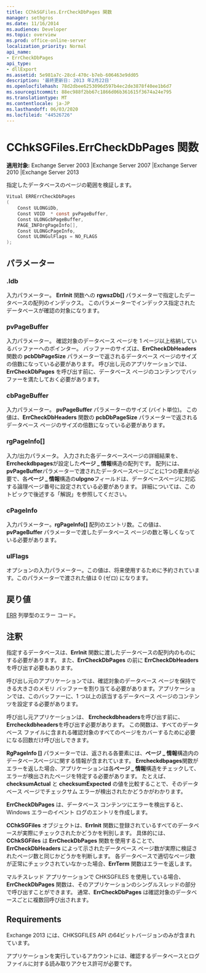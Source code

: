 ```yaml
---
title: CChkSGFiles.ErrCheckDbPages 関数
manager: sethgros
ms.date: 11/16/2014
ms.audience: Developer
ms.topic: overview
ms.prod: office-online-server
localization_priority: Normal
api_name:
- ErrCheckDbPages
api_type:
- dllExport
ms.assetid: 5e981a7c-28cd-470c-b7eb-606463e9dd05
description: '最終更新日: 2013 年2月22日'
ms.openlocfilehash: 78d2dbee6253096d597b4ec2de3878f40ee1b6d7
ms.sourcegitcommit: 88ec988f2bb67c1866d06b361615f3674a24e795
ms.translationtype: MT
ms.contentlocale: ja-JP
ms.lasthandoff: 06/03/2020
ms.locfileid: "44526726"
---
```

# <a name="cchksgfileserrcheckdbpages-function"></a>CChkSGFiles.ErrCheckDbPages 関数

**適用対象:** Exchange Server 2003 |Exchange Server 2007 |Exchange Server 2010 |Exchange Server 2013
  
指定したデータベースのページの範囲を検証します。 
  
```cs
Vitual ERRErrCheckDbPages  
(
    Const ULONGiDb,
    Const VOID  * const pvPageBuffer,
    Const ULONGcbPageBuffer,
    PAGE_INFOrgPageInfo[],
    Const ULONGcPageInfo,
    Const ULONGulFlags = NO_FLAGS
);

```

## <a name="parameters"></a>パラメーター

### <a name="idb"></a>.Idb
  
入力パラメーター。 **ErrInit** 関数への **rgwszDb[]** パラメーターで指定したデータベースの配列のインデックス。 このパラメーターでインデックス指定されたデータベースが確認の対象になります。 
    
### <a name="pvpagebuffer"></a>pvPageBuffer 
  
入力パラメーター。 確認対象のデータベース ページを 1 ページ以上格納しているバッファーへのポインター。 バッファーのサイズは、**ErrCheckDbHeaders** 関数の **pcbDbPageSize** パラメーターで返されるデータベース ページのサイズの倍数になっている必要があります。 呼び出し元のアプリケーションでは、**ErrCheckDbPages** を呼び出す前に、データベース ページのコンテンツでバッファーを満たしておく必要があります。
    
### <a name="cbpagebuffer"></a>cbPageBuffer
  
入力パラメーター。 **pvPageBuffer** パラメーターのサイズ (バイト単位)。 この値は、**ErrCheckDbHeaders** 関数の **pcbDbPageSize** パラメーターで返されるデータベース ページのサイズの倍数になっている必要があります。 
    
### <a name="rgpageinfo"></a>rgPageInfo[] 
  
入力/出力パラメータ。 入力された各データベースページの詳細結果を、 **Errcheckdbpages**が設定した**ページ \_ 情報**構造の配列です。 配列には、 **pvPageBuffer**パラメーターで渡されたデータベースページごとに1つの要素が必要で、各**ページ \_ 情報**構造の**ulpgno**フィールドは、データベースページに対応する論理ページ番号に設定されている必要があります。 詳細については、このトピックで後述する「解説」を参照してください。 
    
### <a name="cpageinfo"></a>cPageInfo
  
入力パラメーター。**rgPageInfo[]** 配列のエントリ数。この値は、**pvPageBuffer** パラメーターで渡したデータベース ページの数と等しくなっている必要があります。 
    
### <a name="ulflags"></a>ulFlags 
  
オプションの入力パラメーター。この値は、将来使用するために予約されています。このパラメーターで渡された値は 0 (ゼロ) になります。
    
## <a name="return-value"></a>戻り値

[ERR](cchksgfiles-err-enumeration.md) 列挙型のエラー コード。 
  
## <a name="remarks"></a>注釈

指定するデータベースは、**ErrInit** 関数に渡したデータベースの配列内のものにする必要があります。 また、**ErrCheckDbPages** の前に **ErrCheckDbHeaders** を呼び出す必要もあります。
  
呼び出し元のアプリケーションでは、確認対象のデータベース ページを保持できる大きさのメモリ バッファーを割り当てる必要があります。アプリケーションでは、このバッファーに、1 つ以上の該当するデータベース ページのコンテンツを設定する必要があります。  
  
呼び出し元アプリケーションは、 **Errcheckdbheaders**を呼び出す前に、 **Errcheckdbheaders**を呼び出す必要があります。 この関数は、すべてのデータベース ファイルに含まれる確認対象のすべてのページをカバーするために必要になる回数だけ呼び出しできます。
  
**RgPageInfo []** パラメーターでは、返される各要素には、**ページ \_ 情報**構造内のデータベースページに関する情報が含まれています。 **Errcheckdbpages**関数がエラーを返した場合、アプリケーションは各**ページ \_ 情報**構造をチェックして、エラーが検出されたページを特定する必要があります。 たとえば、**checksumActual** と **checksumExpected** の値を比較することで、そのデータベース ページでチェックサム エラーが検出されたかどうかがわかります。 
  
**ErrCheckDbPages** は、データベース コンテンツにエラーを検出すると、Windows エラーのイベント ログのエントリを作成します。 
  
**CChkSGFiles** オブジェクトは、**ErrInit** 関数に登録されているすべてのデータベースが実際にチェックされたかどうかを判別します。 具体的には、**CChkSGFiles** は **ErrCheckDbPages** 関数を使用することで、**ErrCheckDbHeaders** によって示されたデータベース ページ数が実際に検証されたページ数と同じかどうかを判断します。 各データベースで適切なページ数が正常にチェックされていなかった場合、**ErrTerm** 関数はエラーを返します。 
  
マルチスレッド アプリケーションで CHKSGFILES を使用している場合、**ErrCheckDbPages** 関数は、そのアプリケーションのシングルスレッドの部分で呼び出すことができます。 通常、**ErrCheckDbPages** は確認対象のデータベースごとに複数回呼び出されます。 
  
## <a name="requirements"></a>Requirements

Exchange 2013 には、CHKSGFILES API の64ビットバージョンのみが含まれています。
  
アプリケーションを実行しているアカウントには、確認するデータベースとログ ファイルに対する読み取りアクセス許可が必要です。
  

